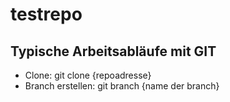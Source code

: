 # testrepo

## Typische Arbeitsabläufe mit GIT

- Clone: git clone {repoadresse}
- Branch erstellen: git branch {name der branch}
